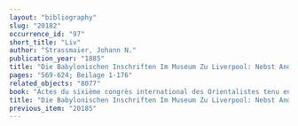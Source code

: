 ```yaml
---
layout: "bibliography"
slug: "20182"
occurrence_id: "97"
short_title: "Liv"
author: "Strassmaier, Johann N."
publication_year: "1885"
title: "Die Babylonischen Inschriften Im Museum Zu Liverpool: Nebst Andern Aus Der Zeit Von Nebukadnezzar Bis Darius"
pages: "569-624; Beilage 1-176"
related_objects: "8077"
book: "Actes du sixième congrès international des Orientalistes tenu en 1883 à Leide. Deuxième partie."
title: "Die Babylonischen Inschriften Im Museum Zu Liverpool: Nebst Andern Aus Der Zeit Von Nebukadnezzar Bis Darius"
previous_item: "20185"
---
```

